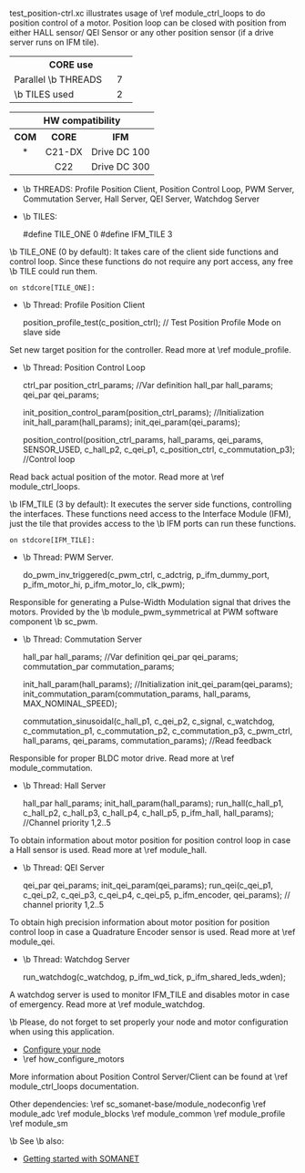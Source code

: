 test_position-ctrl.xc illustrates usage of \ref module_ctrl_loops to do position control of a motor. Position loop can be closed with position from either HALL sensor/ QEI Sensor or any other position sensor (if a drive server runs on IFM tile).

<table class="core_usage" align="center" cellpadding="5" width="20%">
<tr>
    <th colspan="2">CORE use</th>
</tr>
<tr>
    <td>Parallel \b THREADS</td>
    <td width="30px" align="center"> 7 </td>
</tr>
<tr>
    <td>\b TILES used</td>
    <td width="30px" align="center"> 2 </td>
 </tr>
</table>

<table  class="hw_comp" align="center" cellpadding="2" width="50%">
<tr align="center">
    <th colspan="3">HW compatibility</th>
  <tr align="center">
    <th>COM</th>
    <th>CORE</th>
    <th>IFM</th>
  </tr>
  <tr align="center">
    <td>*</td>
    <td>C21-DX</td>
   <td>Drive DC 100</td>
 </tr>
  <tr align="center">
    <td></td>
    <td>C22</td>
    <td>Drive DC 300</td>
  </tr>
</table>

- \b THREADS: Profile Position Client, Position Control Loop, PWM Server, Commutation Server, Hall Server, QEI Server, Watchdog Server

- \b TILES:

	#define TILE_ONE 0
	#define IFM_TILE 3  

\b TILE_ONE (0 by default): It takes care of the client side functions and control loop. Since these functions do not require any port access, any free \b TILE could run them.

	on stdcore[TILE_ONE]:

- \b Thread: Profile Position Client

	position_profile_test(c_position_ctrl); // Test Position Profile Mode on slave side

Set new target position for the controller. Read more at \ref module_profile.

- \b Thread: Position Control Loop

	 ctrl_par position_ctrl_params; //Var definition
	 hall_par hall_params;
	 qei_par qei_params;

	 init_position_control_param(position_ctrl_params); //Initialization
	 init_hall_param(hall_params);
	 init_qei_param(qei_params);

	 position_control(position_ctrl_params, hall_params, qei_params, 
				SENSOR_USED, c_hall_p2, c_qei_p1,
				c_position_ctrl, c_commutation_p3); //Control loop
		
Read back actual position of the motor. Read more at \ref module_ctrl_loops.

\b IFM_TILE (3 by default): It executes the server side functions, controlling the interfaces. These functions need access to the Interface Module (IFM), just the tile that provides access to the \b IFM ports can run these functions.  

	on stdcore[IFM_TILE]: 

- \b Thread: PWM Server.

	do_pwm_inv_triggered(c_pwm_ctrl, c_adctrig, p_ifm_dummy_port, p_ifm_motor_hi, p_ifm_motor_lo, clk_pwm);

Responsible for generating a Pulse-Width Modulation signal that drives the motors. Provided by the \b module_pwm_symmetrical at PWM software component \b sc_pwm.

- \b Thread: Commutation Server 
	
	hall_par hall_params; //Var definition
	qei_par qei_params;
	commutation_par commutation_params;

	init_hall_param(hall_params); //Initialization
	init_qei_param(qei_params);
	init_commutation_param(commutation_params, hall_params, MAX_NOMINAL_SPEED); 

	commutation_sinusoidal(c_hall_p1,  c_qei_p2, c_signal, c_watchdog, c_commutation_p1,
				c_commutation_p2, c_commutation_p3, c_pwm_ctrl, hall_params,
				qei_params, commutation_params); //Read feedback

Responsible for proper BLDC motor drive. Read more at \ref module_commutation.

- \b Thread: Hall Server

	hall_par hall_params;
	init_hall_param(hall_params);
	run_hall(c_hall_p1, c_hall_p2, c_hall_p3, c_hall_p4, c_hall_p5,
			p_ifm_hall, hall_params); //Channel priority 1,2..5

To obtain information about motor position for position control loop in case a Hall sensor is used. Read more at \ref module_hall.

- \b Thread: QEI Server

	qei_par qei_params;
	init_qei_param(qei_params);
	run_qei(c_qei_p1, c_qei_p2, c_qei_p3, c_qei_p4, c_qei_p5,
			p_ifm_encoder, qei_params);  	// channel priority 1,2..5

To obtain high precision information about motor position for position control loop in case a Quadrature Encoder sensor is used. Read more at \ref module_qei.

- \b Thread: Watchdog Server

	run_watchdog(c_watchdog, p_ifm_wd_tick, p_ifm_shared_leds_wden);

A watchdog server is used to monitor IFM_TILE and disables motor in case of emergency. Read more at \ref module_watchdog.

\b Please, do not forget to set properly your node and motor configuration when using this application.

- <a href="">Configure your node</a> 
- \ref how_configure_motors

More information about Position Control Server/Client can be found at \ref module_ctrl_loops documentation.

Other dependencies: \ref sc_somanet-base/module_nodeconfig \ref module_adc \ref module_blocks \ref module_common \ref module_profile \ref module_sm 

\b See \b also:

- <a href="http://doc.synapticon.com/wiki/index.php/Category:Getting_Started_with_SOMANET">Getting started with SOMANET</a>  
